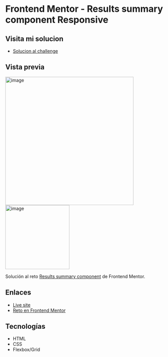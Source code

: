 # Frontend Mentor - Results summary component Responsive

## Visita mi solucion 
  - [Solucion al challenge](https://rdz-summary-component.netlify.app/)

## Vista previa
<img width="400" alt="image" src="https://github.com/user-attachments/assets/fdac5c9f-bb21-4301-a8d3-74335920bf3b" />
<img width="200" alt="image" src="https://github.com/user-attachments/assets/90bed01b-a67e-4d9b-aad5-7e49a8c0f9c5" />


Solución al reto [Results summary component](https://www.frontendmentor.io/challenges/results-summary-component-CE_K6s0maV) de Frontend Mentor.

## Enlaces
- [Live site](https://rdz-summary-component.netlify.app/)
- [Reto en Frontend Mentor](https://www.frontendmentor.io/challenges/results-summary-component-CE_K6s0maV)

## Tecnologías
- HTML
- CSS
- Flexbox/Grid
